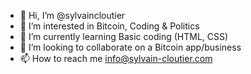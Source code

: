- 👋 Hi, I’m @sylvaincloutier
- 👀 I’m interested in Bitcoin, Coding & Politics
- 🌱 I’m currently learning Basic coding (HTML, CSS)
- 💞️ I’m looking to collaborate on a Bitcoin app/business
- 📫 How to reach me info@sylvain-cloutier.com

<!---
sylvaincloutier/sylvaincloutier is a ✨ special ✨ repository because its `README.md` (this file) appears on your GitHub profile.
You can click the Preview link to take a look at your changes.
--->
